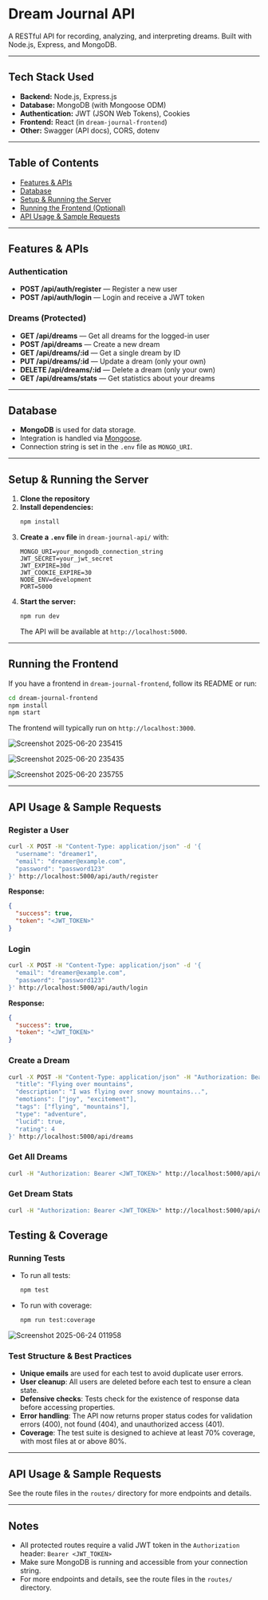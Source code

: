 # Dream Journal API

A RESTful API for recording, analyzing, and interpreting dreams. Built with Node.js, Express, and MongoDB.

---

## Tech Stack Used
- **Backend:** Node.js, Express.js
- **Database:** MongoDB (with Mongoose ODM)
- **Authentication:** JWT (JSON Web Tokens), Cookies
- **Frontend:** React (in `dream-journal-frontend`)
- **Other:** Swagger (API docs), CORS, dotenv

---

## Table of Contents
- [Features & APIs](#features--apis)
- [Database](#database)
- [Setup & Running the Server](#setup--running-the-server)
- [Running the Frontend (Optional)](#running-the-frontend-optional)
- [API Usage & Sample Requests](#api-usage--sample-requests)

---

## Features & APIs

### **Authentication**
- **POST /api/auth/register** — Register a new user
- **POST /api/auth/login** — Login and receive a JWT token

### **Dreams** (Protected)
- **GET /api/dreams** — Get all dreams for the logged-in user
- **POST /api/dreams** — Create a new dream
- **GET /api/dreams/:id** — Get a single dream by ID
- **PUT /api/dreams/:id** — Update a dream (only your own)
- **DELETE /api/dreams/:id** — Delete a dream (only your own)
- **GET /api/dreams/stats** — Get statistics about your dreams

---

## Database
- **MongoDB** is used for data storage.
- Integration is handled via [Mongoose](https://mongoosejs.com/).
- Connection string is set in the `.env` file as `MONGO_URI`.

---

## Setup & Running the Server

1. **Clone the repository**
2. **Install dependencies:**
   ```bash
   npm install
   ```
3. **Create a `.env` file** in `dream-journal-api/` with:
   ```env
   MONGO_URI=your_mongodb_connection_string
   JWT_SECRET=your_jwt_secret
   JWT_EXPIRE=30d
   JWT_COOKIE_EXPIRE=30
   NODE_ENV=development
   PORT=5000
   ```
4. **Start the server:**
   ```bash
   npm run dev
   ```
   The API will be available at `http://localhost:5000`.

---

## Running the Frontend 
If you have a frontend in `dream-journal-frontend`, follow its README or run:
```bash
cd dream-journal-frontend
npm install
npm start
```
The frontend will typically run on `http://localhost:3000`.

![Screenshot 2025-06-20 235415](https://github.com/user-attachments/assets/ce16c4a5-963e-40ef-bc5f-c0989fbdb78f)

![Screenshot 2025-06-20 235435](https://github.com/user-attachments/assets/a773f42d-027b-4a99-b264-e5da3d46dcfb)

![Screenshot 2025-06-20 235755](https://github.com/user-attachments/assets/2c259292-f31f-4969-b878-2743de139b65)





---

## API Usage & Sample Requests

### **Register a User**
```bash
curl -X POST -H "Content-Type: application/json" -d '{
  "username": "dreamer1",
  "email": "dreamer@example.com",
  "password": "password123"
}' http://localhost:5000/api/auth/register
```
**Response:**
```json
{
  "success": true,
  "token": "<JWT_TOKEN>"
}
```

### **Login**
```bash
curl -X POST -H "Content-Type: application/json" -d '{
  "email": "dreamer@example.com",
  "password": "password123"
}' http://localhost:5000/api/auth/login
```
**Response:**
```json
{
  "success": true,
  "token": "<JWT_TOKEN>"
}
```

### **Create a Dream**
```bash
curl -X POST -H "Content-Type: application/json" -H "Authorization: Bearer <JWT_TOKEN>" -d '{
  "title": "Flying over mountains",
  "description": "I was flying over snowy mountains...",
  "emotions": ["joy", "excitement"],
  "tags": ["flying", "mountains"],
  "type": "adventure",
  "lucid": true,
  "rating": 4
}' http://localhost:5000/api/dreams
```

### **Get All Dreams**
```bash
curl -H "Authorization: Bearer <JWT_TOKEN>" http://localhost:5000/api/dreams
```

### **Get Dream Stats**
```bash
curl -H "Authorization: Bearer <JWT_TOKEN>" http://localhost:5000/api/dreams/stats
```
 ## Testing & Coverage

### Running Tests

- To run all tests:
  ```bash
  npm test
  ```
- To run with coverage:
  ```bash
  npm run test:coverage
  ```
![Screenshot 2025-06-24 011958](https://github.com/user-attachments/assets/25096a2a-0919-4ec6-9696-24d8f116198d)



### Test Structure & Best Practices
- **Unique emails** are used for each test to avoid duplicate user errors.
- **User cleanup**: All users are deleted before each test to ensure a clean state.
- **Defensive checks**: Tests check for the existence of response data before accessing properties.
- **Error handling**: The API now returns proper status codes for validation errors (400), not found (404), and unauthorized access (401).
- **Coverage**: The test suite is designed to achieve at least 70% coverage, with most files at or above 80%.

---

## API Usage & Sample Requests

See the route files in the `routes/` directory for more endpoints and details.

---



## Notes
- All protected routes require a valid JWT token in the `Authorization` header: `Bearer <JWT_TOKEN>`
- Make sure MongoDB is running and accessible from your connection string.
- For more endpoints and details, see the route files in the `routes/` directory. 
